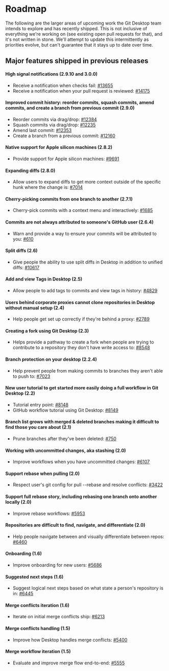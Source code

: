 # Roadmap

The following are the larger areas of upcoming work the Git Desktop team intends to explore and has recently shipped. This is not inclusive of everything we're working on (see existing open pull requests for that), and it's not written in stone. We'll attempt to update this intermittently as priorities evolve, but can't guarantee that it stays up to date over time.

## Major features shipped in previous releases

#### High signal notifications (2.9.10 and 3.0.0)

- Receive a notification when checks fail: [#13655](https://github.com/desktop/desktop/pull/14175)
- Receive a notification when your pull request is reviewed: [#14175](https://github.com/desktop/desktop/pull/14175)

#### Improved commit history: reorder commits, squash commits, amend commits, and create a branch from previous commit (2.9.0)

- Reorder commits via drag/drop: [#12384](https://github.com/desktop/desktop/pull/12384)
- Squash commits via drag/drop: [#12235](https://github.com/desktop/desktop/pull/12235)
- Amend last commit: [#12353](https://github.com/desktop/desktop/pull/12353)
- Create a branch from a previous commit: [#12160](https://github.com/desktop/desktop/pull/12160)

#### Native support for Apple silicon machines (2.8.2)

- Provide support for Apple silicon machines: [#9691](https://github.com/desktop/desktop/pull/9691)

#### Expanding diffs (2.8.0)

- Allow users to expand diffs to get more context outside of the specific hunk where the change is: [#7014](https://github.com/desktop/desktop/issues/7014)

#### Cherry-picking commits from one branch to another (2.7.1)

- Cherry-pick commits with a context menu and interactively: [#1685](https://github.com/desktop/desktop/issues/1685)

#### Commits are not always attributed to someone's GitHub user (2.6.4)

- Warn and provide a way to ensure your commits will be attributed to you: [#610](https://github.com/desktop/desktop/issues/610)

#### Split diffs (2.6)

- Give people the ability to use split diffs in Desktop in addition to unified diffs: [#10617](https://github.com/desktop/desktop/issues/10617)

#### Add and view Tags in Desktop (2.5)

- Allow people to add tags to commits and view tags in history: [#4829](https://github.com/desktop/desktop/issues/4829)

#### Users behind corporate proxies cannot clone repositories in Desktop without manual setup (2.4)

- Help people get set up correctly if they're behind a proxy: [#2789](https://github.com/desktop/desktop/issues/2789)

#### Creating a fork using Git Desktop (2.3)

- Helps provide a pathway to create a fork when people are trying to contribute to a repository they don't have write access to: [#8548](https://github.com/desktop/desktop/issues/8548)

#### Branch protection on your desktop (2.2.4)

- Help prevent people from making commits to branches they aren't able to push to: [#7023](https://github.com/desktop/desktop/issues/7023)

#### New user tutorial to get started more easily doing a full workflow in Git Desktop (2.2)

- Tutorial entry point: [#8148](https://github.com/desktop/desktop/issues/8148)
- GitHub workflow tutorial using Git Desktop: [#8149](https://github.com/desktop/desktop/issues/8149)

#### Branch list grows with merged & deleted branches making it difficult to find those you care about (2.1)

- Prune branches after they've been deleted: [#750](https://github.com/desktop/desktop/issues/750)

#### Working with uncommitted changes, aka stashing (2.0)

- Improve workflows when you have uncommitted changes: [#6107](https://github.com/desktop/desktop/issues/6107)

#### Support rebase when pulling (2.0)

- Respect user's git config for pull --rebase and resolve conflicts: [#3422](https://github.com/desktop/desktop/issues/3422)

#### Support full rebase story, including rebasing one branch onto another locally (2.0)

- Improve rebase workflows: [#5953](https://github.com/desktop/desktop/issues/5953)

#### Repositories are difficult to find, navigate, and differentiate (2.0)

- Help people navigate between and visually differentiate between repos: [#6460](https://github.com/desktop/desktop/issues/6460)

#### Onboarding (1.6)
  
- Improve onboarding for new users: [#5686](https://github.com/desktop/desktop/issues/5686)

#### Suggested next steps (1.6)

- Suggest logical next steps based on what state a person's repository is in: [#6445](https://github.com/desktop/desktop/pull/6445)

#### Merge conflicts iteration (1.6)

- Iterate on initial merge conflicts ship: [#6213](https://github.com/desktop/desktop/issues/6213)
  
#### Merge conflicts handling (1.5)

- Improve how Desktop handles merge conflicts: [#5400](https://github.com/desktop/desktop/issues/5400)
  
#### Merge workflow iteration (1.5)

- Evaluate and improve merge flow end-to-end: [#5555](https://github.com/desktop/desktop/issues/5555)
